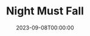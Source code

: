 ---
title: Night Must Fall
date: 2023-09-08T00:00:00
opening_date: 1938-12-06
closing_date: 1938-12-09
layout: productions
program:
Theatre: Theatre Jacksonville
Venue: Little Theatre
cast:
- Dora Parcoe: Agatha Smith
- Mrs. Bramson: Dorothy Harlan
- Dan: E.S. Beauchamp-Nobbs
- Mrs. Terence: Emma Sue Mcleod
- Nurse Libby: Grace Martin
- The Lord Chief Justice: Isaac Peiser
- Olivia Grayne: Margery Jones
- Hubert Laurie: Roy Meischner
- Inspector Belize: William W. Frazier
crew:
- Make-up:
  - Everett Dwight
  - Mrs. Everett Dwight
- Staging:
  - Alex Pillsbury
  - Fred Bucky, Jr.
  - Hall Harris
  - Jesse Hoagland
  - P.G. Camp
  - Ray Williams
- Director: Huron L. Blyden
- Props: Mrs. H. Ward Preston
- Lighting: Roy Hill
orchestra:
---